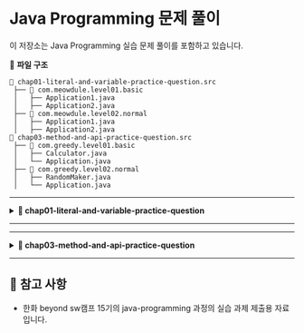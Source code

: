 # Java Programming 문제 풀이

이 저장소는 Java Programming 실습 문제 풀이를 포함하고 있습니다.


📂 **파일 구조**
```
📂 chap01-literal-and-variable-practice-question.src
 ├── 📂 com.meowdule.level01.basic
 │   ├── Application1.java
 │   ├── Application2.java
 ├── 📂 com.meowdule.level02.normal
 │   ├── Application1.java
 │   ├── Application2.java
📂 chap03-method-and-api-practice-question.src
 ├── 📂 com.greedy.level01.basic
 │   ├── Calculator.java
 │   └── Application.java
 ├── 📂 com.greedy.level02.normal
 │   ├── RandomMaker.java
 │   └── Application.java

```

---

<details>
<summary><strong>📁 chap01-literal-and-variable-practice-question</strong></summary>


<details>
<summary><strong>📂 Level 01 - Basic</strong></summary>

**📌 문제 개요**

- **패키지:** `com.meowdule.level01.basic`
- **구현 클래스:**
  - `Application1.java`
    - 두 개의 정수를 선언하여 사칙연산을 수행하고 결과 출력
  - `Application2.java`
    - 사각형의 넓이와 둘레를 계산하여 출력

**🛠 실행 예시:**
```
-- 출력 예시 - Application1 --
더하기 결과  : 50
빼기 결과 : -10
곱하기 결과 : 600
나누기한 몫 : 0
나누기한 나머지 : 20
```
```
-- 출력 예시 - Application2 --
면적 : 455.0
둘레 : 97.8
```
</details>

<details>
<summary><strong>📂 Level 02 - Normal</strong></summary>

**📌 문제 개요**

- **패키지:** `com.meowdule.level02.normal`
- **구현 클래스:**
  - `Application1.java`
    - 문자 'a'의 유니코드 값을 출력
  - `Application2.java`
    - 국어, 수학, 영어 점수를 저장하고 총점과 평균을 정수로 변환하여 출력

**🛠 실행 예시:**
```
-- 출력 예시 - Application1 --
문자 a의 unicode : 97
```
```
-- 출력 예시 - Application1 --
총점 : 201
평균 : 67
```
</details>



</details>

---

---

<details>
<summary><strong>📁 chap03-method-and-api-practice-question</strong></summary>


<details>
<summary><strong>📂 Level 01 - Basic</strong></summary>

**📌 문제 개요**

- **패키지:** `com.greedy.level01.basic`
- **구현 클래스:**
  - `Calculator.java`
    - `checkMethod()`: 메서드 호출 확인용
    - `sum1to10()`: 1부터 10까지의 합 반환
    - `checkMaxNumber(a, b)`: 두 수 중 큰 값 출력
    - `sumTwoNumber(a, b)`: 두 수의 합 반환
    - `minusTwoNumber(a, b)`: 두 수의 차 반환
  - `Application.java`
    - `main()`: `Calculator`의 모든 메서드를 호출하여 결과 출력

📄 **[문제 PDF 보기](pdf/chap03-method-and-api-practice-quiestion.com.greedy.level01.basic.pdf)**

**🛠 실행 예시:**
```
메소드 호출 확인
1부터 10까지의 합 : 55
두 수 중 큰 수는 20이다.
10과 20의 합은 : 30
10과 5의 차는 : 5
```
</details>

<details>
<summary><strong>📂 Level 02 - Normal</strong></summary>

**📌 문제 개요**

- **패키지:** `com.greedy.level02.normal`
- **구현 클래스:**
  - `RandomMaker.java`
    - `randomNumber(min, max)`: 최소값~최대값 범위의 난수 반환
    - `randomUpperAlphabet(length)`: 랜덤 대문자 문자열 반환
    - `rockPaperScissors()`: 가위, 바위, 보 중 하나 반환
    - `tossCoin()`: 동전 앞면 또는 뒷면 반환
  - `Application.java`
    - `main()`: `RandomMaker`의 모든 메서드를 호출하여 결과 출력

📄 **[문제 PDF 보기](pdf/chap03-method-and-api-practice-quiestion.com.greedy.level02.normal.pdf)**

**🛠 실행 예시:**
```
-35
SLDIBMELEA
가위
앞면
```
</details>



</details>

---

## 📌 참고 사항

- 한화 beyond sw캠프 15기의 java-programming 과정의 실습 과제 제출용 자료 입니다.


